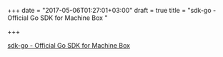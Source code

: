 +++
date = "2017-05-06T01:27:01+03:00"
draft = true
title = "sdk-go - Official Go SDK for Machine Box "

+++

<p><a href="https://t.co/QWawmLAWlH">sdk-go - Official Go SDK for Machine Box </a></p>